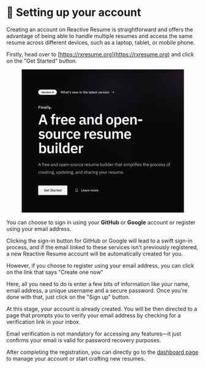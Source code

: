 # 🦸 Setting up your account

Creating an account on Reactive Resume is straightforward and offers the advantage of being able to handle multiple resumes and access the same resume across different devices, such as a laptop, tablet, or mobile phone.

Firstly, head over to [https://rxresume.org](https://rxresume.org) and click on the "Get Started" button.

<div align="center">

<figure><img src="../.gitbook/assets/spaces_69oKXphCNKiJeU3CSIKT_uploads_jqLDpmCrXijviAGaNtm2_Screenshot 2023-11-18 at 9.webp" alt="" width="563"><figcaption></figcaption></figure>

</div>

You can choose to sign in using your **GitHub** or **Google** account or register using your email address.

Clicking the sign-in button for GitHub or Google will lead to a swift sign-in process, and if the email linked to these services isn't previously registered, a new Reactive Resume account will be automatically created for you.

However, if you choose to register using your email address, you can click on the link that says "Create one now"

Here, all you need to do is enter a few bits of information like your name, email address, a unique username and a secure password. Once you're done with that, just click on the "Sign up" button.

At this stage, your account is already created. You will be then directed to a page that prompts you to verify your email address by checking for a verification link in your inbox.

Email verification is not mandatory for accessing any features—it just confirms your email is valid for password recovery purposes.

After completing the registration, you can directly go to the [dashboard page](https://rxresume.org/dashboard/resumes) to manage your account or start crafting new resumes.
